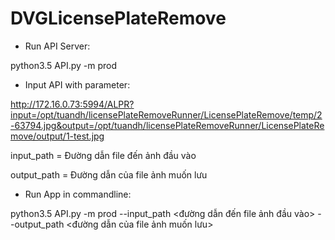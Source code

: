 # DVGLicensePlateRemove
- Run API Server:

python3.5 API.py -m prod 

- Input API with parameter:

http://172.16.0.73:5994/ALPR?input=/opt/tuandh/licensePlateRemoveRunner/LicensePlateRemove/temp/2-63794.jpg&output=/opt/tuandh/licensePlateRemoveRunner/LicensePlateRemove/output/1-test.jpg

input_path = Đường dẫn file đến ảnh đầu vào

output_path = Đường dẫn của file ảnh muốn lưu

- Run App in commandline:

python3.5 API.py -m prod --input_path <đường dẫn đến file ảnh đầu vào> --output_path <đường dẫn của file ảnh muốn lưu>

